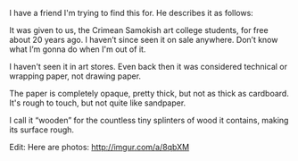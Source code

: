 I have a friend I'm trying to find this for. He describes it as follows:

It was given to us, the Crimean Samokish art college students, for free about 20 years ago. I haven’t since seen it on sale anywhere. Don’t know what I’m gonna do when I'm out of it.

I haven't seen it in art stores. Even back then it was considered technical or wrapping paper, not drawing paper.

The paper is completely opaque, pretty thick, but not as thick as cardboard. It's rough to touch, but not quite like sandpaper.

I call it “wooden” for the countless tiny splinters of wood it contains, making its surface rough.

Edit: Here are photos: http://imgur.com/a/8qbXM
